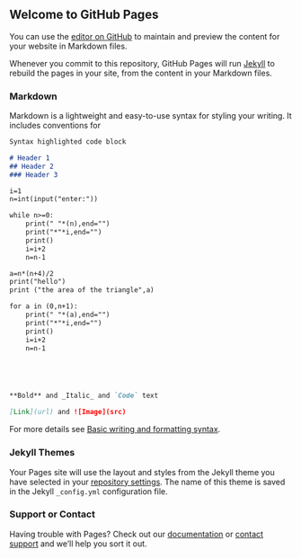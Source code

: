 ## Welcome to GitHub Pages

You can use the [editor on GitHub](https://github.com/deepnilray/deepnilray.github.io/edit/main/index.md) to maintain and preview the content for your website in Markdown files.

Whenever you commit to this repository, GitHub Pages will run [Jekyll](https://jekyllrb.com/) to rebuild the pages in your site, from the content in your Markdown files.

### Markdown

Markdown is a lightweight and easy-to-use syntax for styling your writing. It includes conventions for

```markdown
Syntax highlighted code block

# Header 1
## Header 2
### Header 3

i=1
n=int(input("enter:"))

while n>=0:
    print(" "*(n),end="")
    print("*"*i,end="")
    print()
    i=i+2
    n=n-1

a=n*(n+4)/2 
print("hello")
print ("the area of the triangle",a)

for a in (0,n+1):
    print(" "*(a),end="")
    print("*"*i,end="")
    print()
    i=i+2
    n=n-1





**Bold** and _Italic_ and `Code` text

[Link](url) and ![Image](src)
```

For more details see [Basic writing and formatting syntax](https://docs.github.com/en/github/writing-on-github/getting-started-with-writing-and-formatting-on-github/basic-writing-and-formatting-syntax).

### Jekyll Themes

Your Pages site will use the layout and styles from the Jekyll theme you have selected in your [repository settings](https://github.com/deepnilray/deepnilray.github.io/settings/pages). The name of this theme is saved in the Jekyll `_config.yml` configuration file.

### Support or Contact

Having trouble with Pages? Check out our [documentation](https://docs.github.com/categories/github-pages-basics/) or [contact support](https://support.github.com/contact) and we’ll help you sort it out.
